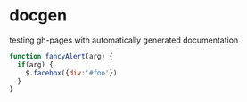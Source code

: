 # docgen
testing gh-pages with automatically generated documentation

```javascript
function fancyAlert(arg) {
  if(arg) {
    $.facebox({div:'#foo'})
  }
}
```
